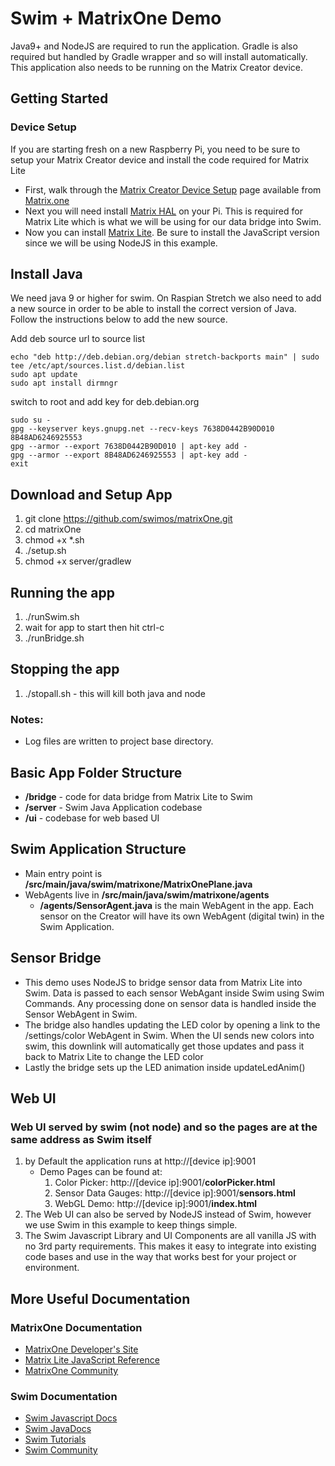 # Swim + MatrixOne Demo

Java9+ and NodeJS are required to run the application. Gradle is also required but handled by Gradle wrapper and so will install automatically.
This application also needs to be running on the Matrix Creator device.

## Getting Started

### Device Setup
If you are starting fresh on a new Raspberry Pi, you need to be sure to setup your Matrix Creator device and install the code required for Matrix Lite
* First, walk through the [Matrix Creator Device Setup](https://matrix-io.github.io/matrix-documentation/matrix-creator/device-setup/) page available from [Matrix.one](matrix.one)
* Next you will need install [Matrix HAL](https://matrix-io.github.io/matrix-documentation/matrix-hal/getting-started/) on your Pi. This is required for Matrix Lite which is what we will be using for our data bridge into Swim.
* Now you can install [Matrix Lite](https://matrix-io.github.io/matrix-documentation/matrix-lite/getting-started/javascript/). Be sure to install the JavaScript version since we will be using NodeJS in this example.

## Install Java
We need java 9 or higher for swim. On Raspian Stretch we also need to add a new source in order to be able to install the correct version of Java. Follow the instructions below to add the new source.

Add deb source url to source list
```
echo "deb http://deb.debian.org/debian stretch-backports main" | sudo tee /etc/apt/sources.list.d/debian.list
sudo apt update
sudo apt install dirmngr
```

switch to root and add key for deb.debian.org
```
sudo su -
gpg --keyserver keys.gnupg.net --recv-keys 7638D0442B90D010 8B48AD6246925553
gpg --armor --export 7638D0442B90D010 | apt-key add -
gpg --armor --export 8B48AD6246925553 | apt-key add -
exit
```

## Download and Setup App
1. git clone https://github.com/swimos/matrixOne.git
2. cd matrixOne
3. chmod +x *.sh
4. ./setup.sh
5. chmod +x server/gradlew

## Running the app

1. ./runSwim.sh
2. wait for app to start then hit ctrl-c
3. ./runBridge.sh

## Stopping the app
1. ./stopall.sh - this will kill both java and node

### Notes:
* Log files are written to project base directory. 

## Basic App Folder Structure

* **/bridge** - code for data bridge from Matrix Lite to Swim
* **/server** - Swim Java Application codebase
* **/ui** - codebase for web based UI

## Swim Application Structure

* Main entry point is **/src/main/java/swim/matrixone/MatrixOnePlane.java**
* WebAgents live in **/src/main/java/swim/matrixone/agents**
    * **/agents/SensorAgent.java** is the main WebAgent in the app. Each sensor on the Creator will have its own WebAgent (digital twin) in the Swim Application.

## Sensor Bridge
* This demo uses NodeJS to bridge sensor data from Matrix Lite into Swim. Data is passed to each sensor WebAgant inside Swim using Swim Commands. Any processing done on sensor data is handled inside the Sensor WebAgent in Swim.
* The bridge also handles updating the LED color by opening a link to the /settings/color WebAgent in Swim. When the UI sends new colors into swim, this downlink will automatically get those updates and pass it back to Matrix Lite to change the LED color
* Lastly the bridge sets up the LED animation inside updateLedAnim()

## Web UI

### Web UI served by swim (not node) and so the pages are at the same address as Swim itself
1. by Default the application runs at http://[device ip]:9001 
    * Demo Pages can be found at:
        1. Color Picker: http://[device ip]:9001/**colorPicker.html**
        2. Sensor Data Gauges: http://[device ip]:9001/**sensors.html**
        3. WebGL Demo: http://[device ip]:9001/**index.html**
2. The Web UI can also be served by NodeJS instead of Swim, however we use Swim in this example to keep things simple.
3. The Swim Javascript Library and UI Components are all vanilla JS with no 3rd party requirements. This makes it easy to integrate into existing code bases and use in the way that works best for your project or environment.

## More Useful Documentation

### MatrixOne Documentation
* [MatrixOne Developer's Site](https://www.matrix.one/developers)
* [Matrix Lite JavaScript Reference](https://matrix-io.github.io/matrix-documentation/matrix-lite/js-reference/)
* [MatrixOne Community](https://community.matrix.one/)

### Swim Documentation
* [Swim Javascript Docs](https://docs.swimos.org/js/latest/index.html)
* [Swim JavaDocs](https://docs.swimos.org/java/latest/index.html)
* [Swim Tutorials](https://github.com/swimos/tutorial)
* [Swim Community](https://gitter.im/swimos/community)
